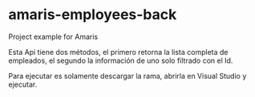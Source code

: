 # amaris-employees-back
Project example for Amaris

Esta Api tiene dos métodos, el primero retorna la lista completa de empleados, el segundo la información de uno solo filtrado con el Id.

Para ejecutar es solamente descargar la rama, abrirla en Visual Studio y ejecutar.
